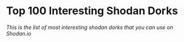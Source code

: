 # Top 100 Interesting Shodan Dorks

_This is the list of most interesting shodan dorks that you can use on Shodan.io_
